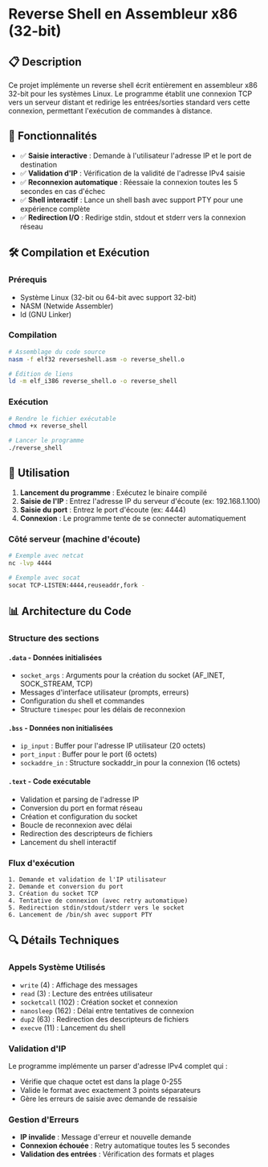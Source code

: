# Reverse Shell en Assembleur x86 (32-bit)

## 📋 Description

Ce projet implémente un reverse shell écrit entièrement en assembleur x86 32-bit pour les systèmes Linux. Le programme établit une connexion TCP vers un serveur distant et redirige les entrées/sorties standard vers cette connexion, permettant l'exécution de commandes à distance.

## 🎯 Fonctionnalités

- ✅ **Saisie interactive** : Demande à l'utilisateur l'adresse IP et le port de destination
- ✅ **Validation d'IP** : Vérification de la validité de l'adresse IPv4 saisie
- ✅ **Reconnexion automatique** : Réessaie la connexion toutes les 5 secondes en cas d'échec
- ✅ **Shell interactif** : Lance un shell bash avec support PTY pour une expérience complète
- ✅ **Redirection I/O** : Redirige stdin, stdout et stderr vers la connexion réseau

## 🛠️ Compilation et Exécution

### Prérequis
- Système Linux (32-bit ou 64-bit avec support 32-bit)
- NASM (Netwide Assembler)
- ld (GNU Linker)

### Compilation
```bash
# Assemblage du code source
nasm -f elf32 reverseshell.asm -o reverse_shell.o

# Édition de liens
ld -m elf_i386 reverse_shell.o -o reverse_shell
```

### Exécution
```bash
# Rendre le fichier exécutable
chmod +x reverse_shell

# Lancer le programme
./reverse_shell
```

## 🔧 Utilisation

1. **Lancement du programme** : Exécutez le binaire compilé
2. **Saisie de l'IP** : Entrez l'adresse IP du serveur d'écoute (ex: 192.168.1.100)
3. **Saisie du port** : Entrez le port d'écoute (ex: 4444)
4. **Connexion** : Le programme tente de se connecter automatiquement

### Côté serveur (machine d'écoute)
```bash
# Exemple avec netcat
nc -lvp 4444

# Exemple avec socat
socat TCP-LISTEN:4444,reuseaddr,fork -
```

## 📊 Architecture du Code

### Structure des sections

#### `.data` - Données initialisées
- `socket_args` : Arguments pour la création du socket (AF_INET, SOCK_STREAM, TCP)
- Messages d'interface utilisateur (prompts, erreurs)
- Configuration du shell et commandes
- Structure `timespec` pour les délais de reconnexion

#### `.bss` - Données non initialisées
- `ip_input` : Buffer pour l'adresse IP utilisateur (20 octets)
- `port_input` : Buffer pour le port (6 octets)
- `sockaddre_in` : Structure sockaddr_in pour la connexion (16 octets)

#### `.text` - Code exécutable
- Validation et parsing de l'adresse IP
- Conversion du port en format réseau
- Création et configuration du socket
- Boucle de reconnexion avec délai
- Redirection des descripteurs de fichiers
- Lancement du shell interactif

### Flux d'exécution

```
1. Demande et validation de l'IP utilisateur
2. Demande et conversion du port
3. Création du socket TCP
4. Tentative de connexion (avec retry automatique)
5. Redirection stdin/stdout/stderr vers le socket
6. Lancement de /bin/sh avec support PTY
```

## 🔍 Détails Techniques

### Appels Système Utilisés
- `write` (4) : Affichage des messages
- `read` (3) : Lecture des entrées utilisateur  
- `socketcall` (102) : Création socket et connexion
- `nanosleep` (162) : Délai entre tentatives de connexion
- `dup2` (63) : Redirection des descripteurs de fichiers
- `execve` (11) : Lancement du shell

### Validation d'IP
Le programme implémente un parser d'adresse IPv4 complet qui :
- Vérifie que chaque octet est dans la plage 0-255
- Valide le format avec exactement 3 points séparateurs
- Gère les erreurs de saisie avec demande de ressaisie

### Gestion d'Erreurs
- **IP invalide** : Message d'erreur et nouvelle demande
- **Connexion échouée** : Retry automatique toutes les 5 secondes
- **Validation des entrées** : Vérification des formats et plages